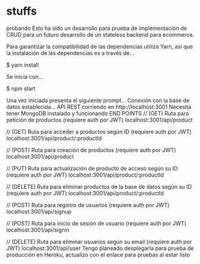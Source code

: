 # stuffs
probando
Esto ha sido un desarrollo para prueba de implementación de CRUD para un futuro desarrollo de un stateless backend para ecommerce.

Para garantizar la compatibilidad de las dependencias utiliza Yarn, así que la instalación de las dependencias es a través de...

$ yarn install

Se inicia con...

$ npm start 

Una vez iniciada presenta el siguiente prompt...
  Conexión con la base de datos establecida...
  API REST corriendo en http://localhost:3001
Necesita tener MongoDB instalado y funcionando
END POINTS
// (GET) Ruta para petición de productos (requiere auth por JWT)
localhost:3001/api/product

// (GET) Ruta para acceder a productos según ID (requiere auth por JWT)
localhost:3001/api/product/:productId

// (POST) Ruta para creación de productos (requiere auth por JWT)
localhost:3001/api/product

// (PUT) Ruta para actualización de producto de acceso según su ID (requiere auth por JWT)
localhost:3001/api/product/:productId

// (DELETE) Ruta para eliminar productos de la base de datos según su ID (requiere auth por JWT)
localhost:3001/api/product/:productId

// (POST) Ruta para registro de usuarios (requiere auth por JWT)
localhost:3001/api/signup

// (POST) Ruta para inicio de sesión de usuario (requiere auth por JWT)
localhost:3001/api/signin

// (DELETE) Ruta para eliminar usuarios según su email (requiere auth por JWT)
localhost:3001/api/user
Tengo planeado desplegarla para prueba de producción en Heroku, actualizo con el enlace para pruebas al estar listo
